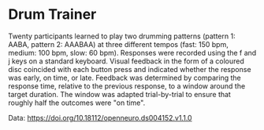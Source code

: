 # Drum Trainer

Twenty participants learned to play two drumming patterns (pattern 1: AABA, pattern 2: AAABAA) at three different tempos (fast: 150 bpm, medium: 100 bpm, slow: 60 bpm). ﻿Responses were recorded using the f and j keys on a standard keyboard. Visual feedback in the form of a coloured disc coincided with each button press and indicated whether the response was early, on time, or late. Feedback was determined by comparing the response time, relative to the previous response, to a window around the target duration. The window was adapted trial-by-trial to ensure that roughly half the outcomes were "on time".  

Data: https://doi.org/10.18112/openneuro.ds004152.v1.1.0
